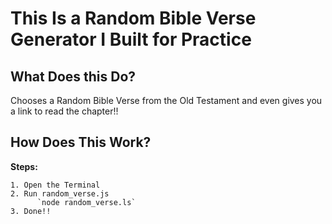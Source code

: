 # This Is a Random Bible Verse Generator I Built for Practice
## What Does this Do?
Chooses a Random Bible Verse from the Old Testament and even gives you a link to read the chapter!!
## How Does This Work?
**Steps:**

    1. Open the Terminal 
    2. Run random_verse.js 
          `node random_verse.ls`
    3. Done!!

